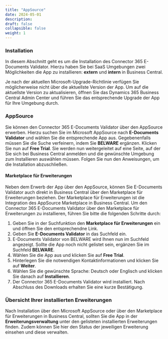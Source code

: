 ```yaml
---
title: "AppSource"
date: 2024-05-01
description: 
draft: false
collapsible: false
weight: 1
---
```

### Installation
In diesem Abschnitt geht es um die Installation des Connector 365 E-Documents Validator. Hierzu haben Sie bei SaaS Umgebungen zwei Möglichkeiten die App zu installieren: **extern** und **intern** in Business Central. 

Je nach der aktuellen Microsoft-Upgrade-Richtlinie verfügen Sie möglicherweise nicht über die aktuellste Version der App. Um auf die aktuellste Version zu aktualisieren, öffnen Sie das Dynamics 365 Business Central Admin Center und führen Sie das entsprechende Upgrade der App für Ihre Umgebung durch.

### AppSource
Sie können den Connector 365 E-Documents Validator über den AppSource erwerben. Hierzu suchen Sie im Microsoft AppSource nach **E-Documents Validator** und wählen Sie die entsprechende App aus. Gegebenenfalls müssen Sie die Suche verfeinern, indem Sie **BELWARE** ergänzen. 
Klicken Sie nun auf **Free Trial**. Sie werden nun weitergeleitet auf eine Seite, auf der Sie sich bei Business Central anmelden und die gewünschte Umgebung zum Installieren auswählen müssen. Folgen Sie nun den Anweisungen, um die Installation abzuschließen.

#### Marketplace für Erweiterungen
Neben dem Erwerb der App über den AppSource, können Sie E-Documents Validator auch direkt in Business Central über den Marketplace für Erweiterungen beziehen. Der Marketplace für Erweiterungen ist die Integration des AppSource Marketplace in Business Central.
Um den Connector 365 E-Documents Validator über den Marketplace für Erweiterungen zu installieren, führen Sie bitte die folgenden Schritte durch:
1. Geben Sie in der Suchfunktion den **Marketplace für Erweiterungen** ein und öffnen Sie den entsprechendne Link.
2. Geben Sie **E-Documents Validator** in das Suchfeld ein.
3. E-Documents Validator von BELWARE wird Ihnen nun im Suchfeld angezeigt. Sollte die App noch nicht gelistet sein, ergänzen Sie im Suchfeld **BELWARE**.
4. Wählen Sie die App aus und klicken Sie auf **Free Trial**.
5. Hinterlegen Sie die notwendigen Kontaktinformationen und klicken Sie auf **Weiter**.
6. Wählen Sie die gewünschte Sprache: Deutsch oder Englisch und klicken Sie danach auf **Installieren**.
7. Der Connector 365 E-Documents Validator wird installiert. Nach Abschluss des Downloads erhalten Sie eine kurze Bestätigung.

### Übersicht Ihrer installierten Erweiterungen
Nach Installation über den Microsoft AppSource oder über den Marketplace für Erweiterungen in Business Central, sollten Sie die App in der **Erweiterungsverwaltung** unter den gelisteten installierten Erweiterungen finden. Zudem können Sie hier den Status der jeweiligen Erweiterung einsehen und diese verwalten.